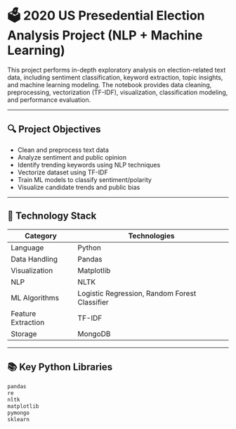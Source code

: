 # 🗳️ 2020 US Presedential Election Analysis Project (NLP + Machine Learning)

This project performs in-depth exploratory analysis on election-related text data, including sentiment classification, keyword extraction, topic insights, and machine learning modeling. The notebook provides data cleaning, preprocessing, vectorization (TF-IDF), visualization, classification modeling, and performance evaluation.

---

## 🔍 Project Objectives

- Clean and preprocess text data
- Analyze sentiment and public opinion
- Identify trending keywords using NLP techniques
- Vectorize dataset using TF-IDF
- Train ML models to classify sentiment/polarity
- Visualize candidate trends and public bias

---

## 🧰 Technology Stack

| Category | Technologies |
|---------|--------------|
| Language | Python |
| Data Handling | Pandas |
| Visualization | Matplotlib |
| NLP | NLTK |
| ML Algorithms | Logistic Regression, Random Forest Classifier |
| Feature Extraction | TF-IDF |
| Storage | MongoDB |

---

## 📚 Key Python Libraries

```python
pandas
re
nltk
matplotlib
pymongo
sklearn
